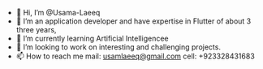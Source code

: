 - 👋 Hi, I’m @Usama-Laeeq
- 👀 I’m an application developer and have expertise in Flutter of about 3 three years, 
- 🌱 I’m currently learning Artificial Intelligencee
- 💞️ I’m looking to work on interesting and challenging projects.
- 📫 How to reach me
mail: usamlaeeq@gmail.com
cell: +923328431683

<!---
Usama-Laeeq/Usama-Laeeq is a ✨ special ✨ repository because its `README.md` (this file) appears on your GitHub profile.
You can click the Preview link to take a look at your changes.
--->
